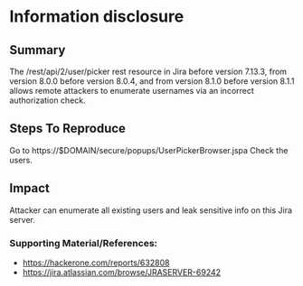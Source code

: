 
# Information disclosure 

## Summary

The /rest/api/2/user/picker rest resource in Jira before version 7.13.3, from version 8.0.0 before version 8.0.4, and from version 8.1.0 before version 8.1.1 allows remote attackers to enumerate usernames via an incorrect authorization check.


## Steps To Reproduce

Go to https://$DOMAIN/secure/popups/UserPickerBrowser.jspa
Check the users. 


## Impact
Attacker can enumerate all existing users and leak sensitive info on this Jira server. 



### Supporting Material/References:
- https://hackerone.com/reports/632808
- https://jira.atlassian.com/browse/JRASERVER-69242



